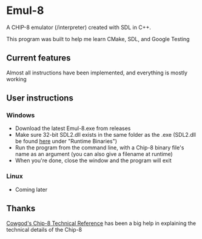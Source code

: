 # Emul-8
A CHIP-8 emulator (/interpreter) created with SDL in C++.

This program was built to help me learn CMake, SDL, and Google Testing

## Current features
Almost all instructions have been implemented, and everything is mostly working

## User instructions
### Windows
- Download the latest Emul-8.exe from releases
- Make sure 32-bit SDL2.dll exists in the same folder as the .exe (SDL2.dll be found [here](https://www.libsdl.org/download-2.0.php) under "Runtime Binaries")
- Run the program from the command line, with a Chip-8 binary file's name as an argument (you can also give a filename at runtime)
- When you're done, close the window and the program will exit

### Linux
- Coming later

## Thanks
[Cowgod's Chip-8 Technical Reference](http://devernay.free.fr/hacks/chip8/C8TECH10.HTM) has been a big help in explaining the technical details of the Chip-8
